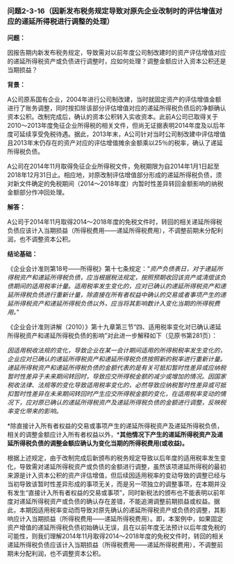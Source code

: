 ### 问题2-3-16（因新发布税务规定导致对原先企业改制时的评估增值对应的递延所得税进行调整的处理）

**问题：**

因报告期内新发布税务规定，导致需对以前年度公司制改建时的资产评估增值对应的递延所得税资产或负债进行调整时，应如何处理？调整金额应计入资本公积还是当期损益？

**背景：**

A公司原系国有企业，2004年进行公司制改建，当时就固定资产的评估增值金额进行了账务调整，同时按扣除该部分评估增值对应的递延所得税负债后的净额确认资本公积。改制完成后，确认的资本公积转入实收资本。此前A公司已取得关于2010～2013年度免征企业所得税的相关文件，但尚无证据表明2014年度及以后年度可延续享受免税待遇。据此，2013年末，A公司针对当时公司制改建中评估增值且2013年末仍存在的资产对应的评估增值摊余金额乘以25％的税率，确认了递延所得税负债。

A公司在2014年11月取得免征企业所得税文件，免税期限为自2014年1月1日起至2018年12月31日止。相应地，对原改制评估增值部分形成的递延所得税负债，须对新文件确定的免税期间（2014～2018年度）内暂时性差异转回金额影响的纳税金额部分作冲回处理。

**解答：**

A公司于2014年11月取得2014～2018年度的免税文件时，转回的相关递延所得税负债应该计入当期损益（所得税费用——递延所得税费用），不调整前期未分配利润，也不调整资本公积。

**结论基础：**

《企业会计准则第18号——所得税》第十七条规定：“*资产负债表日，对于递延所得税资产和递延所得税负债，应当根据税法规定，按照预期收回该资产或清偿该负债期间的适用税率计量。适用税率发生变化的，应对已确认的递延所得税资产和递延所得税负债进行重新计量，除直接在所有者权益中确认的交易或者事项产生的递延所得税资产和递延所得税负债以外，应当将其影响数计入变化当期的所得税费用。*”

《企业会计准则讲解（2010）》第十九章第三节“四、适用税率变化对已确认递延所得税资产和递延所得税负债的影响”对此进一步解释如下（见原书第281页）：

*因适用税收法规的变化，导致企业在某一会计期间适用的所得税税率发生变化的，企业应对已确认的递延所得税资产和递延所得税负债按照新的税率进行重新计量。递延所得税资产和递延所得税负债的金额代表的是有关可抵扣暂时性差异或应纳税暂时性差异于未来期间转回时，导致应交所得税金额的减少或增加的情况。因国家税收法律、法规等的变化导致适用税率变化的，必然导致应纳税暂时性差异或可抵扣暂时性差异在未来期间转回时产生应交所得税金额的变化，在适用税率变动的情况下，应对原已确认的递延所得税资产及递延所得税负债的金额进行调整，反映税率变化带来的影响。*

*除直接计入所有者权益的交易或事项产生的递延所得税资产及递延所得税负债，相关的调整金额应计入所有者权益以外，***其他情况下产生的递延所得税资产及递延所得税负债的调整金额应确认为变化当期的所得税费用(或收益)。**

根据上述规定，由于改制完成后新颁布的税务规定导致以后年度的适用税率发生变化，导致需对递延所得税资产或负债的金额进行调整，虽然该项递延所得税的最初来源是计入资本公积的资产评估增值，但后续因适用税率的变动导致的调整已经与当初导致该暂时性差异形成的事项无关，而是另一项独立的调整事项，在本期并没有发生“直接计入所有者权益的交易或事项”，同时新税法的颁布也不能表明以前年度对递延所得税资产或负债的确认存在差错，不能追溯调整前期损益或权益。据此，本期因适用税率变动而导致对原先确认的递延所得税资产或负债的调整，其影响应计入当期损益（所得税费用——递延所得税费用）。即，本案例中，如果固定资产增值的递延所得税负债初始确认无误，且在以前年度无法预计以后年度免税的可能性，则我们理解2014年11月取得2014～2018年度的免税文件时，转回的相关递延所得税负债应该计入当期损益（所得税费用——递延所得税费用），不调整前期未分配利润，也不调整资本公积。